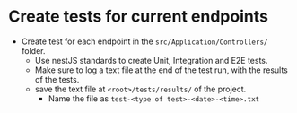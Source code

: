 # 
# Create tests for current endpoints
- Create test for each endpoint in the `src/Application/Controllers/` folder.
    - Use nestJS standards to create Unit, Integration and E2E tests.
    - Make sure to log a text file at the end of the test run, with the results of the tests.
    - save the text file at `<root>/tests/results/` of the project.
        - Name the file as `test-<type of test>-<date>-<time>.txt`